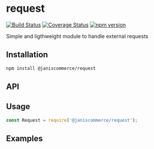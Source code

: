 # request

[![Build Status](https://travis-ci.org/janis-commerce/request.svg?branch=master)](https://travis-ci.org/janis-commerce/request)
[![Coverage Status](https://coveralls.io/repos/github/janis-commerce/request/badge.svg?branch=master)](https://coveralls.io/github/janis-commerce/request?branch=master)
[![npm version](https://badge.fury.io/js/%40janiscommerce%2Frequest.svg)](https://www.npmjs.com/package/@janiscommerce/request)

Simple and ligthweight module to handle external requests

## Installation
```sh
npm install @janiscommerce/request
```

## API


## Usage
```js
const Request = require('@janiscommerce/request');

```

## Examples
